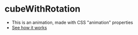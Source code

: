 # cubeWithRotation
- This is an animation, made with CSS "animation" properties 
- [See how it works](https://evghenias.github.io/cubeWithRotation/)
